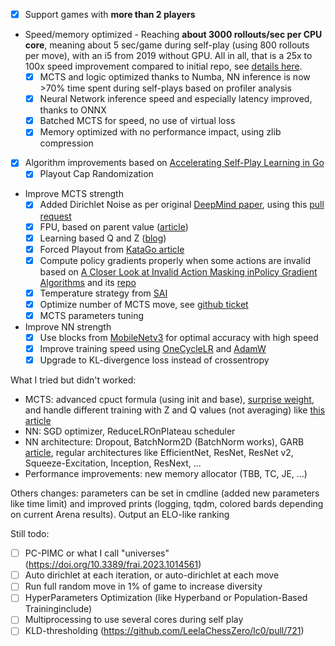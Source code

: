 * [x] Support games with **more than 2 players**
* Speed/memory optimized - Reaching **about 3000 rollouts/sec per CPU core**, meaning about 5 sec/game during self-play (using 800 rollouts per move), with an i5 from 2019 without GPU. All in all, that is a 25x to 100x speed improvement compared to initial repo, see [details here](santorini/README.md).
  * [x] MCTS and logic optimized thanks to Numba, NN inference is now >70% time spent during self-plays based on profiler analysis
  * [x] Neural Network inference speed and especially latency improved, thanks to ONNX 
  * [x] Batched MCTS for speed, no use of virtual loss
  * [x] Memory optimized with no performance impact, using zlib compression
* [x] Algorithm improvements based on [Accelerating Self-Play Learning in Go](https://arxiv.org/pdf/1902.10565.pdf)
  * [x] Playout Cap Randomization
* Improve MCTS strength
  * [x] Added Dirichlet Noise as per original [DeepMind paper](https://www.nature.com/articles/nature24270.epdf), using this [pull request](https://github.com/suragnair/alpha-zero-general/pull/186)
  * [x] FPU, based on parent value ([article](https://arxiv.org/pdf/1902.10565.pdf))
  * [x] Learning based Q and Z ([blog](https://medium.com/oracledevs/lessons-from-alphazero-part-4-improving-the-training-target-6efba2e71628))
  * [x] Forced Playout from [KataGo article](https://arxiv.org/pdf/1902.10565.pdf)
  * [x] Compute policy gradients properly when some actions are invalid based on [A Closer Look at Invalid Action Masking inPolicy Gradient Algorithms](https://arxiv.org/pdf/2006.14171.pdf) and its [repo](https://github.com/vwxyzjn/invalid-action-masking)
  * [x] Temperature strategy from [SAI](https://github.com/CuriosAI/sai/issues/8)
  * [x] Optimize number of MCTS move, see [github ticket](https://github.com/leela-zero/leela-zero/issues/1416)
  * [x] MCTS parameters tuning
* Improve NN strength
  * [x] Use blocks from [MobileNetv3](https://arxiv.org/abs/1905.02244) for optimal accuracy with high speed
  * [x] Improve training speed using [OneCycleLR](https://arxiv.org/pdf/1506.01186.pdf) and [AdamW](https://arxiv.org/abs/1711.05101)
  * [x] Upgrade to KL-divergence loss instead of crossentropy

What I tried but didn't worked:
* MCTS: advanced cpuct formula (using init and base), [surprise weight](https://github.com/lightvector/KataGo/blob/master/docs/KataGoMethods.md), and handle different training with Z and Q values (not averaging) like [this article](https://doi.org/10.48550/arXiv.2103.17228)
* NN: SGD optimizer, ReduceLROnPlateau scheduler
* NN architecture: Dropout, BatchNorm2D (BatchNorm works), GARB [article](https://www.mdpi.com/2079-9292/10/13/1533), regular architectures like EfficientNet, ResNet, ResNet v2, Squeeze-Excitation, Inception, ResNext, ...
* Performance improvements: new memory allocator (TBB, TC, JE, ...)

Others changes: parameters can be set in cmdline (added new parameters like time limit) and improved prints (logging, tqdm, colored bards depending on current Arena results). Output an ELO-like ranking

Still todo:
  * [ ] PC-PIMC or what I call "universes" (https://doi.org/10.3389/frai.2023.1014561)
  * [ ] Auto dirichlet at each iteration, or auto-dirichlet at each move
  * [ ] Run full random move in 1% of game to increase diversity 
  * [ ] HyperParameters Optimization (like Hyperband or Population-Based Traininginclude)
  * [ ] Multiprocessing to use several cores during self play
  * [ ] KLD-thresholding (https://github.com/LeelaChessZero/lc0/pull/721)
